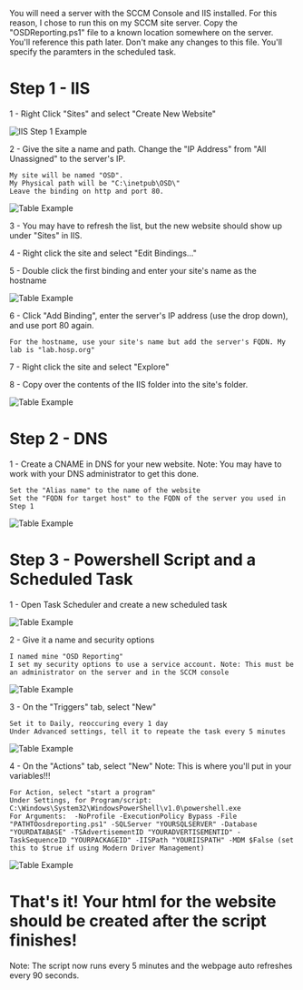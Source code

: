 You will need a server with the SCCM Console and IIS installed. For this reason, I chose to run this on my SCCM site server. Copy the "OSDReporting.ps1" file to a known
location somewhere on the server. You'll reference this path later. Don't make any changes to this file. You'll specify the paramters in the scheduled task.

# Step 1 - IIS

1 - Right Click "Sites" and select "Create New Website"

![IIS Step 1 Example](ExampleImages/IIS-Step1-AddWebsite.PNG?raw=true)


2 - Give the site a name and path. Change the "IP Address" from  "All Unassigned" to the server's IP.
 
    My site will be named "OSD".
    My Physical path will be "C:\inetpub\OSD\"
    Leave the binding on http and port 80.

![Table Example](ExampleImages/IIS-Step2-NameAndPath.PNG?raw=true)


3 - You may have to refresh the list, but the new website should show up under "Sites" in IIS.

4 - Right click the site and select "Edit Bindings..."

5 - Double click the first binding and enter your site's name as the hostname

![Table Example](ExampleImages/IIS-Step5-Binding1.PNG?raw=true)

6 - Click "Add Binding", enter the server's IP address (use the drop down), and use port 80 again. 
    
    For the hostname, use your site's name but add the server's FQDN. My lab is "lab.hosp.org"
    
7 - Right click the site and select "Explore"

8 - Copy over the contents of the IIS folder into the site's folder.

![Table Example](ExampleImages/IIS-Step8-IISfolder.PNG?raw=true)


# Step 2 - DNS

1 - Create a CNAME in DNS for your new website. Note: You may have to work with your DNS administrator to get this done.

    Set the "Alias name" to the name of the website
    Set the "FQDN for target host" to the FQDN of the server you used in Step 1

![Table Example](ExampleImages/DNS-Step1-CNAME.PNG?raw=true)


# Step 3 - Powershell Script and a Scheduled Task

1 - Open Task Scheduler and create a new scheduled task

![Table Example](ExampleImages/ST-Step1-NewTask.PNG?raw=true)

2 - Give it a name and security options

    I named mine "OSD Reporting"
    I set my security options to use a service account. Note: This must be an administrator on the server and in the SCCM console

![Table Example](ExampleImages/ST-Step2-Name.PNG?raw=true)

3 - On the "Triggers" tab, select "New"

    Set it to Daily, reoccuring every 1 day
    Under Advanced settings, tell it to repeate the task every 5 minutes
    
![Table Example](ExampleImages/ST-Step3-Triggers.PNG?raw=true)

4 - On the "Actions" tab, select "New"  Note: This is where you'll put in your variables!!!

    For Action, select "start a program"
    Under Settings, for Program/script:  C:\Windows\System32\WindowsPowerShell\v1.0\powershell.exe
    For Arguments:  -NoProfile -ExecutionPolicy Bypass -File "PATHTOosdreporting.ps1" -SQLServer "YOURSQLSERVER" -Database "YOURDATABASE" -TSAdvertisementID "YOURADVERTISEMENTID" -TaskSequenceID "YOURPACKAGEID" -IISPath "YOURIISPATH" -MDM $False (set this to $true if using Modern Driver Management)
    
![Table Example](ExampleImages/ST-Step4-Actions1.PNG?raw=true)    
    
    

# That's it! Your html for the website should be created after the script finishes!  
Note: The script now runs every 5 minutes and the webpage auto refreshes every 90 seconds. 
